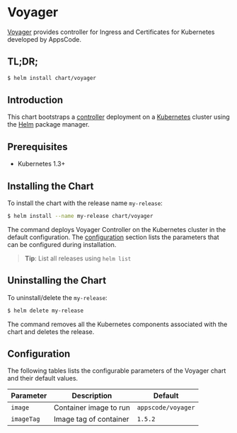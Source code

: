 # Voyager
[Voyager](https://github.com/appscode/voyager)  provides controller for Ingress and Certificates for Kubernetes developed by AppsCode.
## TL;DR;

```bash
$ helm install chart/voyager
```

## Introduction

This chart bootstraps a [controller](https://github.com/appscode/voyager) deployment on a [Kubernetes](http://kubernetes.io) cluster using the [Helm](https://helm.sh) package manager.


## Prerequisites

- Kubernetes 1.3+

## Installing the Chart
To install the chart with the release name `my-release`:
```bash
$ helm install --name my-release chart/voyager
```
The command deploys Voyager Controller on the Kubernetes cluster in the default configuration. The [configuration](#configuration) section lists the parameters that can be configured during installation.

> **Tip**: List all releases using `helm list`

## Uninstalling the Chart

To uninstall/delete the `my-release`:

```bash
$ helm delete my-release
```

The command removes all the Kubernetes components associated with the chart and deletes the release.

## Configuration

The following tables lists the configurable parameters of the Voyager chart and their default values.


| Parameter                  | Description                  | Default              |
| -----------------------    | ---------------------------- | -------------------- |
| `image`                    |  Container image to run      | `appscode/voyager`   |
| `imageTag`                 |  Image tag of container      | `1.5.2`              |
